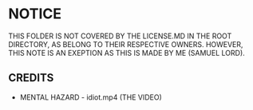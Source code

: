 # NOTICE
THIS FOLDER IS NOT COVERED BY THE LICENSE.MD IN THE ROOT DIRECTORY, AS BELONG TO THEIR RESPECTIVE OWNERS. HOWEVER, THIS NOTE IS AN EXEPTION AS THIS IS MADE BY ME (SAMUEL LORD).

## CREDITS
* MENTAL HAZARD - idiot.mp4 (THE VIDEO)